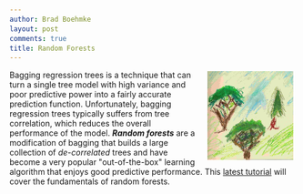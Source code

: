 ```yaml
---
author: Brad Boehmke
layout: post
comments: true
title: Random Forests
---
```


<img src="/public/images/analytics/random_forests/RF_icon.jpg"  style="float:right; margin: 2px 5px 0px 20px; width: 30%; height: 30%;" />

Bagging regression trees is a technique that can turn a single tree model with high variance and poor predictive power into a fairly accurate prediction function.  Unfortunately, bagging regression trees typically suffers from tree correlation, which reduces the overall performance of the model.  ___Random forests___ are a modification of bagging that builds a large collection of *de-correlated* trees and have become a very popular "out-of-the-box" learning algorithm that enjoys good predictive performance. This [latest tutorial](http://uc-r.github.io/random_forests) will cover the fundamentals of random forests.
